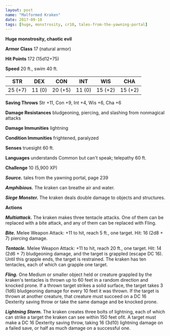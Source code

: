 ```yaml
---
layout: post
name: "Malformed Kraken"
date: 2017-09-10
tags: [huge, monstrosity, cr10, tales-from-the-yawning-portal]
---
```


**Huge monstrosity, chaotic evil**

**Armor Class** 17 (natural armor)

**Hit Points** 172 (15d12+75)

**Speed** 20 ft., swim 40 ft.

|   STR   |   DEX   |   CON   |   INT   |   WIS   |   CHA   |
|:-----:|:-----:|:-----:|:-----:|:-----:|:-----:|
| 25 (+7) | 11 (0) | 20 (+5) | 11 (0) | 15 (+2) | 15 (+2) |

**Saving Throws** Str +11, Con +9, Int +4, Wis +6, Cha +6

**Damage Resistances** bludgeoning, piercing, and slashing from nonmagical attacks

**Damage Immunities** lightning

**Condition Immunities** frightened, paralyzed

**Senses** truesight 60 ft.

**Languages** understands Common but can't speak; telepathy 60 ft.

**Challenge** 10 (5,900 XP)

***Source.*** tales from the yawning portal,  page 239

***Amphibious.*** The kraken can breathe air and water.

***Siege Monster.*** The kraken deals double damage to objects and structures.

**Actions**

***Multiattack.*** The kraken makes three tentacle attacks. One of them can be replaced with a bite attack, and any of them can be replaced with Fling.

***Bite.*** Melee Weapon Attack: +11 to hit, reach 5 ft., one target. Hit: 16 (2d8 + 7) piercing damage.

***Tentacle.*** Melee Weapon Attack: +11 to hit, reach 20 ft., one target. Hit: 14 (2d6 + 7) bludgeoning damage, and the target is grappled (escape DC 16). Until this grapple ends, the target is restrained. The kraken has ten tentacles, each of which can grapple one target.

***Fling.*** One Medium or smaller object held or creature grappled by the kraken's tentacles is thrown up to 60 feet in a random direction and knocked prone. If a thrown target strikes a solid surface, the target takes 3 (1d6) bludgeoning damage for every 10 feet it was thrown. If the target is thrown at another creature, that creature must succeed on a DC 16 Dexterity saving throw or take the same damage and be knocked prone.

***Lightning Storm.*** The kraken creates three bolts of lightning, each of which can strike a target the kraken can see within 150 feet ofit. A target must make a DC 16 Dexterity saving throw, taking 16 (3d10) lightning damage on a failed save, or half as much damage on a successful one.

